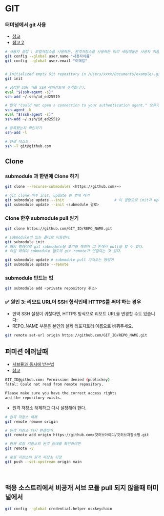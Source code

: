 # GIT
### 터미널에서 git 사용
- [참고](https://jeeqong.tistory.com/81)   
- [참고 2](https://kfdd6630.tistory.com/entry/Git-Github-ssh-%EC%97%B0%EA%B2%B0-%EC%B4%9D-%EC%A0%95%EB%A6%AC)   

```sh
# 사용자 설정 : 로컬저장소를 사용하든, 원격저장소를 사용하든 미리 세팅해놓은 사용자 이름과 이메일로 커밋이 될 것입니다.
git config --global user.name "사용자이름"
git config --global user.email "이메일"


# Initialized empty Git repository in /Users/xxxx/Documents/example/.git/
git init

# 생성한 SSH 키를 SSH 에이전트에 추가합니다.
eval "$(ssh-agent -s)"
ssh-add ~/.ssh/id_ed25519

# 만약 "Could not open a connection to your authentication agent." 오류가 발생한다면, SSH 에이전트를 다시 시작
ssh-agent -k
eval "$(ssh-agent -s)"
ssh-add ~/.ssh/id_ed25519

# 등록됐는지 확인하기
ssh-add -l

# 연결 테스트
ssh -T git@github.com
```

## Clone
### submodule 과 한번에 Clone 하기
```sh
git clone --recurse-submodules <https://github.com/~>

# git clone 이후 init, update 한 번에 하기
git submodule update --init                       # 이 명령으로 init과 update 한 번에 가능하다.
git submodule update --init <submodule 경로>
```
  
### Clone 한후 submodule pull 받기   
```sh
git clone https://github.com/GIT_ID/REPO_NAME.git

# submodule이 있는 폴더로 이동한다.
git submodule init
# 해당 명령어로 git submodule을 초기화 해줘야 그 안에서 pull을 할 수 있다.  
# 이걸 해줘야 submodule 별도의 git remote가 연결되는 것 같다.

git submodule update # submodule pull 가져오는 명령어
git submodule update --remote
```

### submodule 만드는 법
```sh
git submodule add <private repository 주소>
```


### ✅ 원인 3: 리모트 URL이 SSH 형식인데 HTTPS를 써야 하는 경우
- 만약 SSH 설정이 귀찮다면, HTTPS 방식으로 리모트 URL을 변경할 수도 있습니다:
- REPO_NAME 부분은 본인의 실제 리포지토리 이름으로 바꿔주세요.
```sh
git remote set-url origin https://github.com/GIT_ID/REPO_NAME.git
```

## 퍼미션 에러날때
- [서브뮬과 동시에 받는법](https://turtle-hwan.tistory.com/entry/Git-Github-git-submodule-pull-%EB%B0%9B%EC%95%84%EC%98%A4%EB%8A%94-%EB%B0%A9%EB%B2%95-%EB%B0%8F-%EC%9A%A9%EB%8F%84)
- [참고](https://realzzu.tistory.com/115)   

```sh
GIT_ID@github.com: Permission denied (publickey).
fatal: Could not read from remote repository.

Please make sure you have the correct access rights
and the repository exists.
```

- 원격 저장소 해제하고 다시 설정해야 한다.
```sh
# 원격 저장소 해제
git remote remove origin

# 원격 저장소 다시 연결하기
git remote add origin https://github.com/깃허브아이디/깃허브저장소명.git

# 현재 로컬 저장소의 원격 상태를 확인하려면
git remote -v

# 로컬 저장소의 원격 저장소 지정
git push --set-upstream origin main
```
<br>   

## 맥용 소스트리에서 비공개 서브 모듈 pull 되지 않을때 터미널에서   

```sh
git config --global credential.helper osxkeychain
```
